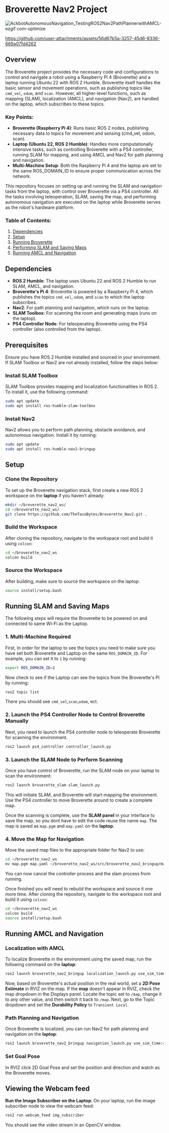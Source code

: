 # Broverette Nav2 Project

![AckbotAutonomousNavigation_TestingROS2Nav2PathPlannerwithAMCL-ezgif com-optimize](https://github.com/user-attachments/assets/a0f7e0b2-b9ab-4402-a0fb-24f9cc5b6f2a)



https://github.com/user-attachments/assets/56d67b5a-3257-45d6-8336-669a07fd4262



## Overview
The Broverette project provides the necessary code and configurations to control and navigate a robot using a Raspberry Pi 4 (Broverette) and a laptop running Ubuntu 22 with ROS 2 Humble. Broverette itself handles the basic sensor and movement operations, such as publishing topics like `cmd_vel`, `odom`, and `scan`. However, all higher-level functions, such as mapping (SLAM), localization (AMCL), and navigation (Nav2), are handled on the laptop, which subscribes to these topics.

### Key Points:

- **Broverette (Raspberry Pi 4)**: Runs basic ROS 2 nodes, publishing necessary data to topics for movement and sensing (cmd_vel, odom, scan).
- **Laptop (Ubuntu 22, ROS 2 Humble)**: Handles more computationally intensive tasks, such as controlling Broverette with a PS4 controller, running SLAM for mapping, and using AMCL and Nav2 for path planning and navigation.
- **Multi-Machine Setup**: Both the Raspberry Pi 4 and the laptop are set to the same ROS_DOMAIN_ID to ensure proper communication across the network.

This repository focuses on setting up and running the SLAM and navigation tasks from the laptop, with control over Broverette via a PS4 controller. All the tasks involving teleoperation, SLAM, saving the map, and performing autonomous navigation are executed on the laptop while Broverette serves as the robot's hardware platform.

### Table of Contents:
1. [Dependencies](#dependencies)
2. [Setup](#setup)
3. [Running Broverette](#running-broverette)
4. [Performing SLAM and Saving Maps](#performing-slam-and-saving-maps)
5. [Running AMCL and Navigation](#running-amcl-and-navigation)
   
## Dependencies

- **ROS 2 Humble**: The laptop uses Ubuntu 22 and ROS 2 Humble to run SLAM, AMCL, and navigation.
- **Broverette's Pi 4**: Broverette is powered by a Raspberry Pi 4, which publishes the topics `cmd_vel`, `odom`, and `scan` to which the laptop subscribes.
- **Nav2**: For path planning and navigation, which runs on the laptop.
- **SLAM Toolbox**: For scanning the room and generating maps (runs on the laptop).
- **PS4 Controller Node**: For teleoperating Broverette using the PS4 controller (also controlled from the laptop).

## Prerequisites

Ensure you have ROS 2 Humble installed and sourced in your environment. If SLAM Toolbox or Nav2 are not already installed, follow the steps below:
### Install SLAM Toolbox

SLAM Toolbox provides mapping and localization functionalities in ROS 2. To install it, use the following command:
```bash
sudo apt update
sudo apt install ros-humble-slam-toolbox
```

### Install Nav2 

Nav2 allows you to perform path planning, obstacle avoidance, and autonomous navigation. Install it by running:
```bash
sudo apt update
sudo apt install ros-humble-nav2-bringup
```


## Setup

### Clone the Repository
To set up the Broverette navigation stack, first create a new ROS 2 workspace on the **laptop** if you haven't already:

```bash
mkdir ~/broverette_nav2_ws/
cd ~/broverette_nav2_ws/
git clone https://github.com/TheTacoBytes/Broverette_Nav2.git .
```

### Build the Workspace

After cloning the repository, navigate to the workspace root and build it using `colcon`:
```bash
cd ~/broverette_nav2_ws
colcon build
```

### Source the Workspace

After building, make sure to source the workspace on the laptop:

```bash
source install/setup.bash
```

## Running SLAM and Saving Maps
The following steps will require the Broverette to be powered on and connected to same Wi-Fi as the Laptop. 

### 1. Multi-Machine Required
First, In order for the laptop to see the topics you need to make sure you have set both Broverette and Laptop on the same `ROS_DOMAIN_ID`. For example, you can set it to `1` by running:

```bash
export ROS_DOMAIN_ID=1
```
Now check to see if the Laptop can see the topics from the Broverette's Pi by running:
```bash
ros2 topic list
```
There you should see `cmd_vel`,`scan`,`odom`, ect.

### 2. Launch the PS4 Controller Node to Control Broverette Manually

Next, you need to launch the PS4 controller node to teleoperate Broverette for scanning the environment.
```bash
ros2 launch ps4_controller controller_launch.py
```
### 3. Launch the SLAM Node to Perform Scanning
Once you have control of Broverette, run the SLAM node on your laptop to scan the environment:
```bash
ros2 launch broverette_slam slam_launch.py
```
This will initiate SLAM, and Broverette will start mapping the environment. Use the PS4 controller to move Broverette around to create a complete map.

Once the scanning is complete, use the **SLAM panel** in your interface to save the map, so you dont have to edit the code reuse the name `map`. The map is saved as `map.pgm` and `map.yaml` on the **laptop**.

### 4. Move the Map for Navigation  
Move the saved map files to the appropriate folder for Nav2 to use:
```bash
cd ~/broverette_nav2_ws
mv map.pgm map.yaml ~/broverette_nav2_ws/src/broverette_nav2_bringup/maps/
```
You can now cancel the controller process and the slam process from running.

Once finished you will need to rebuild the workspace and source it one more time.
After cloning the repository, navigate to the workspace root and build it using `colcon`:
```bash
cd ~/broverette_nav2_ws
colcon build
source install/setup.bash
```

## Running AMCL and Navigation
### Localization with AMCL 
To localize Broverette in the environment using the saved map, run the following command on the **laptop**:
```bash
ros2 launch broverette_nav2_bringup localization_launch.py use_sim_time:=false
```
Now, based on Broverette's actual position in the real world, set a **2D Pose Estimate** in RVIZ on the map. If the **map** doesn't appear in RVIZ, check the map dropdown in the Displays panel. Locate the topic set to `/map`, change it to any other value, and then switch it back to `/map`. Next, go to the Topic dropdown and set the **Durability Policy** to `Transient Local`.

### Path Planning and Navigation
Once Broverette is localized, you can run Nav2 for path planning and navigation on the **laptop**:
```bash
ros2 launch broverette_nav2_bringup navigation_launch.py use_sim_time:=false map_subscribe_transient_local:=true
```

### Set Goal Pose
In RVIZ click 2D Goal Pose and set the position and direction and watch as the Broverette moves.

## Viewing the Webcam feed
**Run the Image Subscriber on the Laptop**: On your laptop, run the image subscriber node to view the webcam feed:
```bash
ros2 run webcam_feed img_subscriber
```
You should see the video stream in an OpenCV window.

